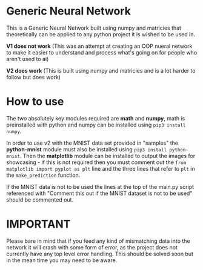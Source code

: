 # Generic Neural Network

This is a Generic Neural Network built using numpy and matricies that theoretically can be applied to any python project it is wished to be used in.

**V1 does not work**
(This was an attempt at creating an OOP nueral network to make it easier to understand and process what's going on for people who aren't used to ai)

**V2 does work**
(This is built using numpy and matricies and is a lot harder to follow but does work)

# How to use

The two absolutely key modules required are **math** and **numpy**, math is preinstalled with python and numpy can be installed using `pip3 install numpy`.

In order to use v2 with the MNIST data set provided in "samples" the **python-mnist** module must also be installed using `pip3 install python-mnist`.
Then the **matplotlib** module can be installed to output the images for showcasing - if this is not required then you must comment out the `from matplotlib import pyplot as plt` line and the three lines that refer to `plt` in the `make_prediction` function.

If the MNIST data is not to be used the lines at the top of the main.py script referenced with "Comment this out if the MNIST dataset is not to be used" should be commented out.

# IMPORTANT

Please bare in mind that if you feed any kind of mismatching data into the network it will crash with some form of error, as the project does not currently have any top level error handling.
This should be solved soon but in the mean time you may need to be aware.
